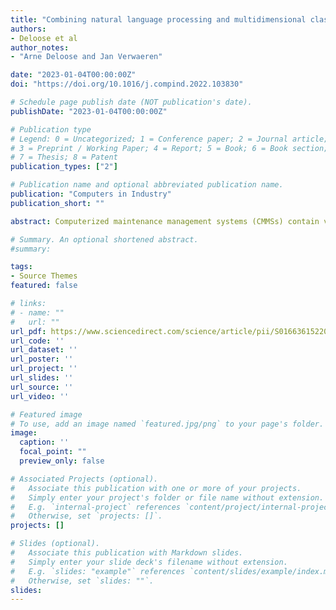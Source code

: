 ```yaml
---
title: "Combining natural language processing and multidimensional classifiers to predict and correct CMMS metadata"
authors:
- Deloose et al 
author_notes:
- "Arne Deloose and Jan Verwaeren"

date: "2023-01-04T00:00:00Z"
doi: "https://doi.org/10.1016/j.compind.2022.103830"

# Schedule page publish date (NOT publication's date).
publishDate: "2023-01-04T00:00:00Z"

# Publication type
# Legend: 0 = Uncategorized; 1 = Conference paper; 2 = Journal article;
# 3 = Preprint / Working Paper; 4 = Report; 5 = Book; 6 = Book section;
# 7 = Thesis; 8 = Patent
publication_types: ["2"]

# Publication name and optional abbreviated publication name.
publication: "Computers in Industry"
publication_short: ""

abstract: Computerized maintenance management systems (CMMSs) contain valuable data on the maintenance operations in an organization. A large part of these data consists of unstructured, written texts contained in failure notifications which are generated each time an unexpected failure occurs, enriched with structured metadata consisting of a number of labels that allow to categorize the failures, such as the type of failure, its cause or the corrective action that was taken. In this paper, we show that natural language processing techniques can be used to predict the structured metadata based on the unstructured text and even identify mislabeled notifications or ambiguous labels. Specific attention is given to the complexity that arises from the highly technical nature of the texts combined with a telegraphic writing style and heavy use of sentence fragments and abbreviations. Moreover, it is shown that exploiting dependencies between different components of the metadata, and regarding the prediction problem as a multidimensional classification problem, can improve the reliability of the predicted labels. We illustrate and test our label prediction pipeline on the CMMS data of a large pharmaceutical company.

# Summary. An optional shortened abstract.
#summary: 

tags:
- Source Themes
featured: false

# links:
# - name: ""
#   url: ""
url_pdf: https://www.sciencedirect.com/science/article/pii/S0166361522002263/pdfft?md5=d70932140bfe745bd17abadb66d42a46&pid=1-s2.0-S0166361522002263-main.pdf
url_code: ''
url_dataset: ''
url_poster: ''
url_project: ''
url_slides: ''
url_source: ''
url_video: ''

# Featured image
# To use, add an image named `featured.jpg/png` to your page's folder. 
image:
  caption: ''
  focal_point: ""
  preview_only: false

# Associated Projects (optional).
#   Associate this publication with one or more of your projects.
#   Simply enter your project's folder or file name without extension.
#   E.g. `internal-project` references `content/project/internal-project/index.md`.
#   Otherwise, set `projects: []`.
projects: []

# Slides (optional).
#   Associate this publication with Markdown slides.
#   Simply enter your slide deck's filename without extension.
#   E.g. `slides: "example"` references `content/slides/example/index.md`.
#   Otherwise, set `slides: ""`.
slides:
---
```

